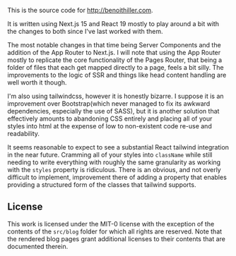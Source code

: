 This is the source code for http://benoithiller.com.

It is written using Next.js 15 and React 19 mostly to play around a bit with the changes to both since I've last worked with them.

The most notable changes in that time being Server Components and the addition of the App Router to Next.js. I will note that using the App Router mostly to replicate the core functionality of the Pages Router, that being a folder of files that each get mapped directly to a page, feels a bit silly. The improvements to the logic of SSR and things like head content handling are well worth it though.

I'm also using tailwindcss, however it is honestly bizarre. I suppose it is an improvement over Bootstrap(which never managed to fix its awkward dependencies, especially the use of SASS), but it is another solution that effectively amounts to abandoning CSS entirely and placing all of your styles into html at the expense of low to non-existent code re-use and readability.

It seems reasonable to expect to see a substantial React tailwind integration in the near future. Cramming all of your styles into `className` while still needing to write everything with roughly the same granularity as working with the `styles` property is ridiculous. There is an obvious, and not overly difficult to implement, improvement there of adding a property that enables providing a structured form of the classes that tailwind supports.

## License

This work is licensed under the MIT-0 license with the exception of the contents of the `src/blog` folder for which all rights are reserved. Note that the rendered blog pages grant additional licenses to their contents that are documented therein.
